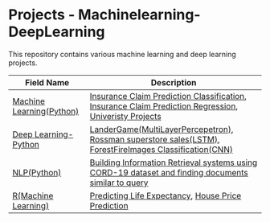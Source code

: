 # Projects - Machinelearning-DeepLearning

This repository contains various machine learning and deep learning projects.

| Field Name                                   | Description |
| ---------------------------------------------| -----------  |
| [Machine Learning(Python)](https://github.com/Jhansi-27/University-Projects-Machinelearning-DeepLearning/tree/main/MachineLearning(Python))|  [Insurance Claim Prediction Classification](https://github.com/Jhansi-27/Projects-Machinelearning-DeepLearning/tree/main/MachineLearning(Python)/Insurance%20Claim%20Prediction),  [Insurance Claim Prediction Regression](https://github.com/Jhansi-27/Projects-Machinelearning-DeepLearning/tree/main/MachineLearning(Python)/Insurance%20Claim%20Prediction), [Univeristy Projects](https://github.com/Jhansi-27/CE888)|
| [Deep Learning-Python](https://github.com/Jhansi-27/University-Projects-Machinelearning-DeepLearning/tree/main/DeepLearning%20(Python))| [LanderGame(MultiLayerPercepetron)](https://github.com/Jhansi-27/University-Projects-Machinelearning-DeepLearning/tree/main/DeepLearning%20(Python)/MultiLayerPercepetronFromScratch), [Rossman superstore sales(LSTM)](https://github.com/Jhansi-27/Projects-Machinelearning-DeepLearning/tree/main/DeepLearning%20(Python)/Rossmann%20Store%20Sales%20Prediction(LSTM)), [ForestFireImages Classification(CNN)](https://github.com/Jhansi-27/CE888/tree/main/FinalProject) |
| [NLP(Python)](https://github.com/Jhansi-27/Projects-Machinelearning-DeepLearning/tree/main/NLP%20(Python)) | [Building Information Retrieval systems using CORD-19 dataset and finding documents similar to query](https://github.com/Jhansi-27/Projects-Machinelearning-DeepLearning/blob/main/NLP%20(Python)/Building%20Information%20Retrieval%20System/IR_System2.ipynb)    |
| [R(Machine Learning)](https://github.com/Jhansi-27/Projects-Machinelearning-DeepLearning/tree/main/R%20(Machine%20Learning))                       | [Predicting Life Expectancy](https://github.com/Jhansi-27/Projects-Machinelearning-DeepLearning/tree/main/R%20(Machine%20Learning)/Life%20Expectancy%20Prediction), [House Price Prediction](https://github.com/Jhansi-27/Projects-Machinelearning-DeepLearning/tree/main/R%20(Machine%20Learning)/HousePrice_Prediction)   |

